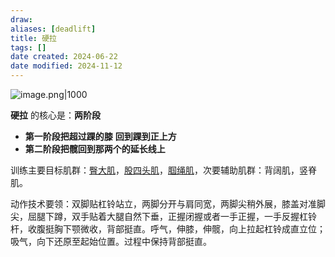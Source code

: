 ```yaml
---
draw:
aliases: [deadlift]
title: 硬拉
tags: []
date created: 2024-06-22
date modified: 2024-11-12
---
```


![image.png|1000](https://imagehosting4picgo.oss-cn-beijing.aliyuncs.com/imagehosting/fix-dir%2Fpicgo%2Fpicgo-clipboard-images%2F2024%2F07%2F15%2F11-07-51-f437fc21175e9f38fded7f9d9a8a2168-20240715110751-b411cf.png)

<!-- more -->

**硬拉** 的核心是：**两阶段** 
- **第一阶段把超过踝的膝** **回到踝到正上方** 
- **第二阶段把髋回到那两个的延长线上**

训练主要目标肌群：[臀大肌](臀大肌.md)，[股四头肌](股四头肌.md)，[腘绳肌](腘绳肌.md)，次要辅助肌群：背阔肌，竖脊肌。

动作技术要领：双脚贴杠铃站立，两脚分开与肩同宽，两脚尖稍外展，膝盖对准脚尖，屈腿下蹲，双手贴着大腿自然下垂，正握闭握或者一手正握，一手反握杠铃杆，收腹挺胸下颚微收，背部挺直。呼气，伸膝，伸髋，向上拉起杠铃成直立位；吸气，向下还原至起始位置。过程中保持背部挺直。

  